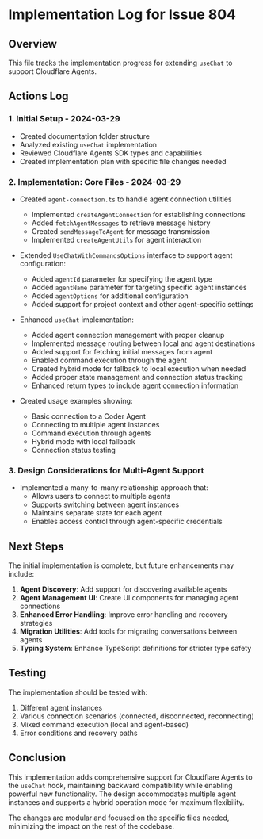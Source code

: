 # Implementation Log for Issue 804

## Overview
This file tracks the implementation progress for extending `useChat` to support Cloudflare Agents.

## Actions Log

### 1. Initial Setup - 2024-03-29
- Created documentation folder structure
- Analyzed existing `useChat` implementation
- Reviewed Cloudflare Agents SDK types and capabilities
- Created implementation plan with specific file changes needed

### 2. Implementation: Core Files - 2024-03-29
- Created `agent-connection.ts` to handle agent connection utilities
  - Implemented `createAgentConnection` for establishing connections
  - Added `fetchAgentMessages` to retrieve message history
  - Created `sendMessageToAgent` for message transmission
  - Implemented `createAgentUtils` for agent interaction

- Extended `UseChatWithCommandsOptions` interface to support agent configuration:
  - Added `agentId` parameter for specifying the agent type
  - Added `agentName` parameter for targeting specific agent instances
  - Added `agentOptions` for additional configuration
  - Added support for project context and other agent-specific settings

- Enhanced `useChat` implementation:
  - Added agent connection management with proper cleanup
  - Implemented message routing between local and agent destinations
  - Added support for fetching initial messages from agent
  - Enabled command execution through the agent
  - Created hybrid mode for fallback to local execution when needed
  - Added proper state management and connection status tracking
  - Enhanced return types to include agent connection information

- Created usage examples showing:
  - Basic connection to a Coder Agent
  - Connecting to multiple agent instances
  - Command execution through agents
  - Hybrid mode with local fallback
  - Connection status testing

### 3. Design Considerations for Multi-Agent Support
- Implemented a many-to-many relationship approach that:
  - Allows users to connect to multiple agents
  - Supports switching between agent instances
  - Maintains separate state for each agent
  - Enables access control through agent-specific credentials

## Next Steps

The initial implementation is complete, but future enhancements may include:

1. **Agent Discovery**: Add support for discovering available agents
2. **Agent Management UI**: Create UI components for managing agent connections
3. **Enhanced Error Handling**: Improve error handling and recovery strategies
4. **Migration Utilities**: Add tools for migrating conversations between agents
5. **Typing System**: Enhance TypeScript definitions for stricter type safety

## Testing

The implementation should be tested with:
1. Different agent instances
2. Various connection scenarios (connected, disconnected, reconnecting)
3. Mixed command execution (local and agent-based)
4. Error conditions and recovery paths

## Conclusion

This implementation adds comprehensive support for Cloudflare Agents to the `useChat` hook, maintaining backward compatibility while enabling powerful new functionality. The design accommodates multiple agent instances and supports a hybrid operation mode for maximum flexibility.

The changes are modular and focused on the specific files needed, minimizing the impact on the rest of the codebase.